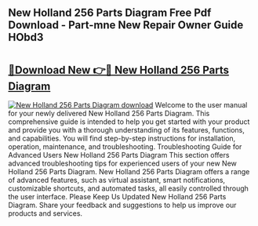 ## New Holland 256 Parts Diagram Free Pdf Download - Part-mne New Repair Owner Guide HObd3

# <h2><a href="http://dfnylo0.blite.top/?on=New+Holland+256+Parts+Diagram">🔗Download New 👉🔴 New Holland 256 Parts Diagram</a></h2>

[![New Holland 256 Parts Diagram download](https://i.imgur.com/lujVjoI.png)](http://dfnylo0.blite.top/?on=New+Holland+256+Parts+Diagram)
Welcome to the user manual for your newly delivered New Holland 256 Parts Diagram. This comprehensive guide is intended to help you get started with your product and provide you with a thorough understanding of its features, functions, and capabilities. You will find step-by-step instructions for installation, operation, maintenance, and troubleshooting. Troubleshooting Guide for Advanced Users New Holland 256 Parts Diagram This section offers advanced troubleshooting tips for experienced users of your new New Holland 256 Parts Diagram. New Holland 256 Parts Diagram offers a range of advanced features, such as virtual assistant, smart notifications, customizable shortcuts, and automated tasks, all easily controlled through the user interface. Please Keep Us Updated New Holland 256 Parts Diagram. Share your feedback and suggestions to help us improve our products and services.
